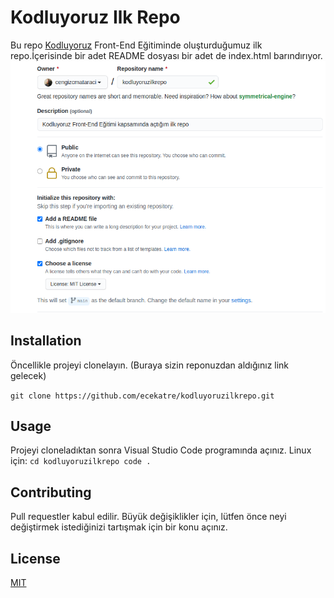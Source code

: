# Kodluyoruz Ilk Repo
Bu repo [Kodluyoruz](https://www.kodluyoruz.org/) Front-End Eğitiminde oluşturduğumuz ilk repo.İçerisinde bir adet README dosyası bir adet de index.html barındırıyor.
![Kodluyoruz Proje Resmim](https://raw.githubusercontent.com/Kodluyoruz/taskforce/main/git/odev1/figures/github.png)
## Installation
Öncellikle projeyi clonelayın. (Buraya sizin reponuzdan aldığınız link gelecek)

`git clone https://github.com/ecekatre/kodluyoruzilkrepo.git `

 ## Usage
Projeyi cloneladıktan sonra Visual Studio Code programında açınız.
Linux için:
``cd kodluyoruzilkrepo
code .``

## Contributing
Pull requestler kabul edilir. Büyük değişiklikler için, lütfen önce neyi değiştirmek istediğinizi tartışmak için bir konu açınız.

## License
[MIT](https://choosealicense.com/licenses/mit/)

